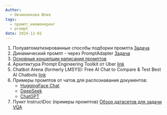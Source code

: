 ```yaml
---
Author:
  - Овчинникова Юлия
tags:
  - промпт_инеженеринг
  - prompt
date: 2024-12-01
---
```


1. Полуавтоматизированные способы подборки промпта [Задача](../projects/tasks/3.%20В%20работе/Подбор%20оптимального%20промпта.md)
2. Динамический промпт - через PromptAdapter [Задача](../projects/tasks/1.%20Запланировано/Динамический%20промт%20-%20через%20PromptAdapter.md)
3. [Основные концепции написания промптов](Основные%20концепции%20написания%20промтов.md)
4. Архитектура Prompt Engineering Toolkit от Uber [link](https://www.uber.com/blog/introducing-the-prompt-engineering-toolkit/)
5. Chatbot Arena (formerly LMSYS): Free AI Chat to Compare & Test Best AI Chatbots [link](https://lmarena.ai/)
6. Примеры промптов от чатов для распознавания документов:
	- [HuggingFace Chat](Промпт%20от%20HuggingFace%20Chat.md)
	- [DeepSeek](Промпт%20от%20DeepSeek.md)
	- [ChatGPT](Промпт%20от%20ChatGPT.md)
7. Пункт InstructDoc (примеры промптов) [Обзор датасетов для задачи VQA](Обзор%20датасетов%20для%20задачи%20VQA.md)